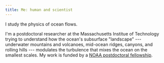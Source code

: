 ```yaml
---
title: Me: human and scientist
---
```


I study the physics of ocean flows.  

I'm a postdoctoral researcher at the Massachusetts Institue of 
Technology trying to understand how the ocean's subsurface "landscape"
--- underwater mountains and volcanoes, mid-ocean ridges, canyons, 
and rolling hills --- modulates the turbulence that mixes the 
ocean on the smallest scales.  My work is funded by a [NOAA postdoctoral
fellowship][].

[NOAA postdoctoral fellowship]: http://vsp.ucar.edu/cgc/current-awards-alumni 

